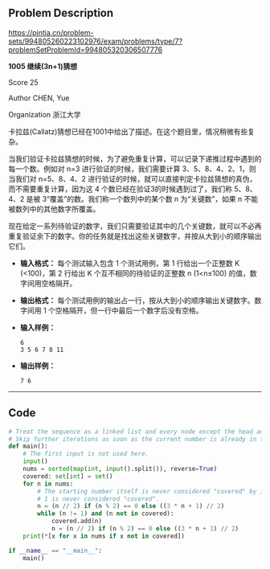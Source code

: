 ## Problem Description
https://pintia.cn/problem-sets/994805260223102976/exam/problems/type/7?problemSetProblemId=994805320306507776

**1005 继续(3n+1)猜想**

Score 25

Author CHEN, Yue

Organization 浙江大学

卡拉兹(Callatz)猜想已经在1001中给出了描述。在这个题目里，情况稍微有些复杂。

当我们验证卡拉兹猜想的时候，为了避免重复计算，可以记录下递推过程中遇到的每一个数。例如对 n=3 进行验证的时候，我们需要计算 3、5、8、4、2、1，则当我们对 n=5、8、4、2 进行验证的时候，就可以直接判定卡拉兹猜想的真伪，而不需要重复计算，因为这 4 个数已经在验证3的时候遇到过了，我们称 5、8、4、2 是被 3“覆盖”的数。我们称一个数列中的某个数 n 为“关键数”，如果 n 不能被数列中的其他数字所覆盖。

现在给定一系列待验证的数字，我们只需要验证其中的几个关键数，就可以不必再重复验证余下的数字。你的任务就是找出这些关键数字，并按从大到小的顺序输出它们。

* **输入格式：**
  每个测试输入包含 1 个测试用例，第 1 行给出一个正整数 K (<100)，第 2 行给出 K 个互不相同的待验证的正整数 n (1\<n≤100) 的值，数字间用空格隔开。

* **输出格式：**
  每个测试用例的输出占一行，按从大到小的顺序输出关键数字。数字间用 1 个空格隔开，但一行中最后一个数字后没有空格。

* **输入样例：**

  ```
  6
  3 5 6 7 8 11
  ```

* **输出样例：**

  ```
  7 6
  ```

---

## Code

```python
# Treat the sequence as a linked list and every node except the head and tail is regarded as "covered."
# Skip further iterations as soon as the current number is already in the covered set.
def main():
    # The first input is not used here.
    input()
    nums = sorted(map(int, input().split()), reverse=True)
    covered: set[int] = set()
    for n in nums:
        # The starting number itself is never considered "covered" by its own chain.
        # 1 is never considered "covered".
        n = (n // 2) if (n % 2) == 0 else ((3 * n + 1) // 2)
        while (n != 1) and (n not in covered):
            covered.add(n)
            n = (n // 2) if (n % 2) == 0 else ((3 * n + 1) // 2)        
    print(*[x for x in nums if x not in covered])

if __name__ == "__main__":
    main()
```
